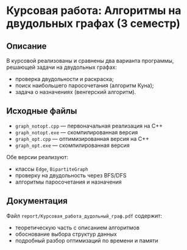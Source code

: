 # Курсовая работа: Алгоритмы на двудольных графах (3 семестр)

## Описание
В курсовой реализованы и сравнены два варианта программы, решающей задачи на двудольных графах:

- проверка двудольности и раскраска;
- поиск наибольшего паросочетания (алгоритм Куна);
- задача о назначениях (венгерский алгоритм).

## Исходные файлы
- `graph_notopt.cpp` — первоначальная реализация на C++
- `graph_notopt.exe` — скомпилированная версия
- `graph_opt.cpp` — оптимизированная версия на C++
- `graph_opt.exe` — скомпилированная версия

Обе версии реализуют:
- классы `Edge`, `BipartiteGraph`
- проверку на двудольность через BFS/DFS
- алгоритмы паросочетания и назначения

## Документация
Файл `report/Курсовая_работа_дудольный_граф.pdf` содержит:
- теоретическую часть с описанием алгоритмов
- обоснование выбора структур данных
- подробный разбор оптимизаций по времени и памяти

